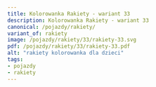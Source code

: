 ```yaml
---
title: Kolorowanka Rakiety - wariant 33
description: Kolorowanka Rakiety - wariant 33
canonical: /pojazdy/rakiety/
variant_of: rakiety
image: /pojazdy/rakiety/33/rakiety-33.svg
pdf: /pojazdy/rakiety/33/rakiety-33.pdf
alt: "rakiety kolorowanka dla dzieci"
tags:
- pojazdy
- rakiety
---
```

